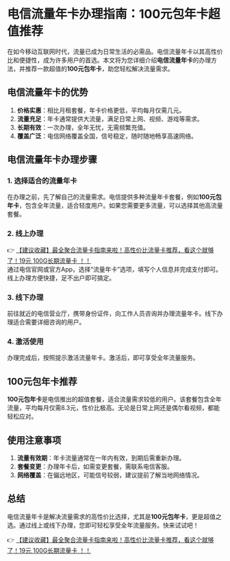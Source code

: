 # 电信流量年卡办理指南：100元包年卡超值推荐

在如今移动互联网时代，流量已成为日常生活的必需品。电信流量年卡以其高性价比和便捷性，成为许多用户的首选。本文将为您详细介绍**电信流量年卡**的办理方法，并推荐一款超值的**100元包年卡**，助您轻松解决流量需求。

## 电信流量年卡的优势

1. **价格实惠**：相比月租套餐，年卡价格更低，平均每月仅需几元。
2. **流量充足**：年卡通常提供大流量，满足日常上网、视频、游戏等需求。
3. **长期有效**：一次办理，全年无忧，无需频繁充值。
4. **覆盖广泛**：电信网络覆盖全国，信号稳定，随时随地畅享高速网络。

## 电信流量年卡办理步骤

### 1. 选择适合的流量年卡
在办理之前，先了解自己的流量需求。电信提供多种流量年卡套餐，例如**100元包年卡**，包含全年流量，适合轻度用户。如果您需要更多流量，可以选择其他高流量套餐。

### 2. 线上办理
👉 [【建议收藏】最全聚合流量卡指南来啦！高性价比流量卡推荐，看这个就够了！19元 100G长期流量卡 ！！](https://bit.ly/Liuliangka)  
通过电信官网或官方App，选择“流量年卡”选项，填写个人信息并完成支付即可。线上办理方便快捷，足不出户即可搞定。

### 3. 线下办理
前往就近的电信营业厅，携带身份证件，向工作人员咨询并办理流量年卡。线下办理适合需要详细咨询的用户。

### 4. 激活使用
办理完成后，按照提示激活流量年卡。激活后，即可享受全年流量服务。

## 100元包年卡推荐

**100元包年卡**是电信推出的超值套餐，适合流量需求较低的用户。该套餐包含全年流量，平均每月仅需8.3元，性价比极高。无论是日常上网还是偶尔看视频，都能轻松应对。

## 使用注意事项

1. **流量有效期**：年卡流量通常在一年内有效，到期后需重新办理。
2. **套餐变更**：办理年卡后，如需变更套餐，需联系电信客服。
3. **网络覆盖**：在偏远地区，可能信号较弱，建议提前了解当地网络情况。

## 总结

电信流量年卡是解决流量需求的高性价比选择，尤其是**100元包年卡**，更是超值之选。通过线上或线下办理，您即可轻松享受全年流量服务。快来试试吧！

👉 [【建议收藏】最全聚合流量卡指南来啦！高性价比流量卡推荐，看这个就够了！19元 100G长期流量卡 ！！](https://bit.ly/Liuliangka)